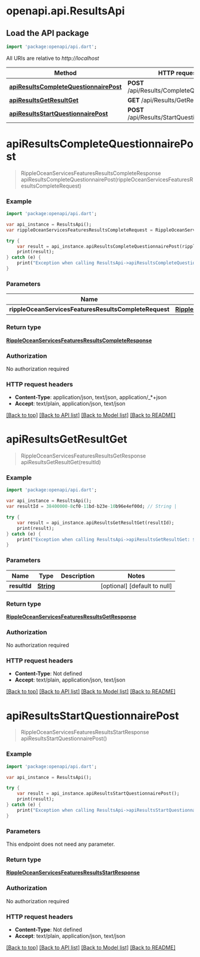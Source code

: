# openapi.api.ResultsApi

## Load the API package
```dart
import 'package:openapi/api.dart';
```

All URIs are relative to *http://localhost*

Method | HTTP request | Description
------------- | ------------- | -------------
[**apiResultsCompleteQuestionnairePost**](ResultsApi.md#apiResultsCompleteQuestionnairePost) | **POST** /api/Results/CompleteQuestionnaire | 
[**apiResultsGetResultGet**](ResultsApi.md#apiResultsGetResultGet) | **GET** /api/Results/GetResult | 
[**apiResultsStartQuestionnairePost**](ResultsApi.md#apiResultsStartQuestionnairePost) | **POST** /api/Results/StartQuestionnaire | 


# **apiResultsCompleteQuestionnairePost**
> RippleOceanServicesFeaturesResultsCompleteResponse apiResultsCompleteQuestionnairePost(rippleOceanServicesFeaturesResultsCompleteRequest)



### Example 
```dart
import 'package:openapi/api.dart';

var api_instance = ResultsApi();
var rippleOceanServicesFeaturesResultsCompleteRequest = RippleOceanServicesFeaturesResultsCompleteRequest(); // RippleOceanServicesFeaturesResultsCompleteRequest | 

try { 
    var result = api_instance.apiResultsCompleteQuestionnairePost(rippleOceanServicesFeaturesResultsCompleteRequest);
    print(result);
} catch (e) {
    print("Exception when calling ResultsApi->apiResultsCompleteQuestionnairePost: $e\n");
}
```

### Parameters

Name | Type | Description  | Notes
------------- | ------------- | ------------- | -------------
 **rippleOceanServicesFeaturesResultsCompleteRequest** | [**RippleOceanServicesFeaturesResultsCompleteRequest**](RippleOceanServicesFeaturesResultsCompleteRequest.md)|  | [optional] 

### Return type

[**RippleOceanServicesFeaturesResultsCompleteResponse**](RippleOceanServicesFeaturesResultsCompleteResponse.md)

### Authorization

No authorization required

### HTTP request headers

 - **Content-Type**: application/json, text/json, application/_*+json
 - **Accept**: text/plain, application/json, text/json

[[Back to top]](#) [[Back to API list]](../README.md#documentation-for-api-endpoints) [[Back to Model list]](../README.md#documentation-for-models) [[Back to README]](../README.md)

# **apiResultsGetResultGet**
> RippleOceanServicesFeaturesResultsGetResponse apiResultsGetResultGet(resultId)



### Example 
```dart
import 'package:openapi/api.dart';

var api_instance = ResultsApi();
var resultId = 38400000-8cf0-11bd-b23e-10b96e4ef00d; // String | 

try { 
    var result = api_instance.apiResultsGetResultGet(resultId);
    print(result);
} catch (e) {
    print("Exception when calling ResultsApi->apiResultsGetResultGet: $e\n");
}
```

### Parameters

Name | Type | Description  | Notes
------------- | ------------- | ------------- | -------------
 **resultId** | [**String**](.md)|  | [optional] [default to null]

### Return type

[**RippleOceanServicesFeaturesResultsGetResponse**](RippleOceanServicesFeaturesResultsGetResponse.md)

### Authorization

No authorization required

### HTTP request headers

 - **Content-Type**: Not defined
 - **Accept**: text/plain, application/json, text/json

[[Back to top]](#) [[Back to API list]](../README.md#documentation-for-api-endpoints) [[Back to Model list]](../README.md#documentation-for-models) [[Back to README]](../README.md)

# **apiResultsStartQuestionnairePost**
> RippleOceanServicesFeaturesResultsStartResponse apiResultsStartQuestionnairePost()



### Example 
```dart
import 'package:openapi/api.dart';

var api_instance = ResultsApi();

try { 
    var result = api_instance.apiResultsStartQuestionnairePost();
    print(result);
} catch (e) {
    print("Exception when calling ResultsApi->apiResultsStartQuestionnairePost: $e\n");
}
```

### Parameters
This endpoint does not need any parameter.

### Return type

[**RippleOceanServicesFeaturesResultsStartResponse**](RippleOceanServicesFeaturesResultsStartResponse.md)

### Authorization

No authorization required

### HTTP request headers

 - **Content-Type**: Not defined
 - **Accept**: text/plain, application/json, text/json

[[Back to top]](#) [[Back to API list]](../README.md#documentation-for-api-endpoints) [[Back to Model list]](../README.md#documentation-for-models) [[Back to README]](../README.md)

